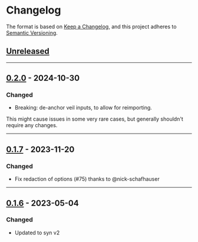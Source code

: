 # Changelog

The format is based on [Keep a Changelog](https://keepachangelog.com/en/1.0.0/),
and this project adheres to [Semantic Versioning](https://semver.org/spec/v2.0.0.html).

## [Unreleased]

---

## [0.2.0] - 2024-10-30

### Changed

- Breaking: de-anchor veil inputs, to allow for reimporting.

This might cause issues in some very rare cases, but generally shouldn't require any changes.

---

## [0.1.7] - 2023-11-20

### Changed

- Fix redaction of options (#75) thanks to @nick-schafhauser

---

## [0.1.6] - 2023-05-04

### Changed

- Updated to syn v2


[Unreleased]: https://github.com/primait/veil/compare/0.2.0...HEAD
[0.2.0]: https://github.com/primait/veil/compare/0.1.7...0.2.0
[0.1.7]: https://github.com/primait/veil/compare/0.1.6...0.1.7
[0.1.6]: https://github.com/primait/veil/compare/0.1.5...0.1.6
